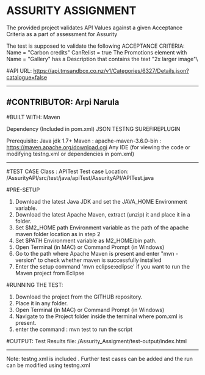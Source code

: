 # ASSURITY ASSIGNMENT
The provided project  validates API Values against a given Acceptance Criteria as a part of assessment for Assurity

The test is supposed to validate the following ACCEPTANCE CRITERIA:
Name = "Carbon credits"
CanRelist = true
The Promotions element with Name = "Gallery" 
has a Description that contains the text "2x larger image"\

#API URL:
https://api.tmsandbox.co.nz/v1/Categories/6327/Details.json?catalogue=false

------------------------------------------
#CONTRIBUTOR: Arpi Narula
-----------------------------------------
#BUILT WITH: Maven

Dependency (Included in pom.xml)
JSON
TESTNG
SUREFIREPLUGIN

Prerequisite:
Java jdk 1.7+
Maven : apache-maven-3.6.0-bin   : https://maven.apache.org/download.cgi 
Any IDE (for viewing the code or modifying testng.xml or dependencies in pom.xml)

---------------------------------------------------------------------
#TEST CASE
Class : APITest
Test case Location: /AssurityAPI/src/test/java/apiTest/AssurityAPI/APITest.java

#PRE-SETUP
1. Download the latest Java JDK and set the JAVA_HOME Environment variable.
2. Download the latest Apache Maven, extract (unzip) it and place it in a folder.
3. Set $M2_HOME path Environment variable as the path of the apache maven folder location as in step 2
4. Set $PATH Environment variable as M2_HOME/bin path.
5. Open Terminal (in MAC) or Command Prompt (in Windows)
6. Go to the path where Apache Maven is present and enter "mvn -version" to check whether maven is successfully installed
7. Enter the setup command 'mvn eclipse:eclipse' if you want to run the Maven project from Eclipse

#RUNNING THE TEST:
1. Download the project from the GITHUB repository.
2. Place it in any folder.
3. Open Terminal (in MAC) or Command Prompt (in Windows)
4. Navigate to the Project folder inside the terminal where pom.xml is present.
5. enter the command : mvn test to run the script

#OUTPUT:
Test Results file: /Assurity_Assigment/test-output/index.html

-------
Note: testng.xml is included . Further test cases can be added and the run can be modified using testng.xml